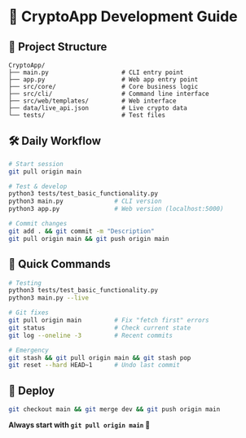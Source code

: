 # 🚀 CryptoApp Development Guide

## 📁 Project Structure
```
CryptoApp/
├── main.py                    # CLI entry point
├── app.py                     # Web app entry point
├── src/core/                  # Core business logic
├── src/cli/                   # Command line interface
├── src/web/templates/         # Web interface
├── data/live_api.json         # Live crypto data
└── tests/                     # Test files
```

## 🛠️ Daily Workflow
```bash
# Start session
git pull origin main

# Test & develop
python3 tests/test_basic_functionality.py
python3 main.py              # CLI version
python3 app.py               # Web version (localhost:5000)

# Commit changes
git add . && git commit -m "Description"
git pull origin main && git push origin main
```

## 🧪 Quick Commands
```bash
# Testing
python3 tests/test_basic_functionality.py
python3 main.py --live

# Git fixes
git pull origin main         # Fix "fetch first" errors
git status                   # Check current state
git log --oneline -3         # Recent commits

# Emergency
git stash && git pull origin main && git stash pop
git reset --hard HEAD~1      # Undo last commit
```

## 🚨 Deploy
```bash
git checkout main && git merge dev && git push origin main
```

**Always start with `git pull origin main` 🚀**